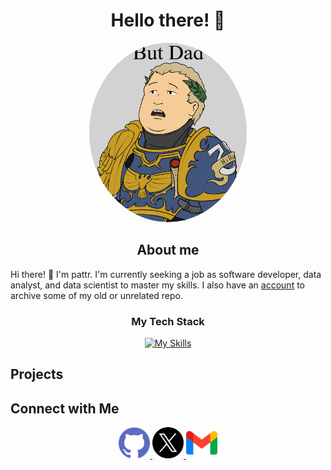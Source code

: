 <h1 align="center">Hello there! 👋</h1>

<div align="center">
    <img src="assets\Bobby G.png" width="50%" style="border-radius:50%;"/>
</div>

<h2 align="center">About me</h2>

Hi there! 👋 I'm pattr. I'm currently seeking a job as software developer, data analyst, and data scientist to master my skills.
I also have an [account](https://github.com/pattlearn) to archive some of my old or unrelated repo.

<h3 align="center">My Tech Stack</h3>
<summary align="center">

[![My Skills](https://skillicons.dev/icons?i=html,css,js,python,c,cpp,git,blender,discord,github,npm,react,sqlite,vscode&theme=dark&perline=7)]()

</summary>

<h2>Projects</h2>

<h2>Connect with Me</h2>

<div align="center" >
<a href="https://github.com/Rattanapatt">
    <img src="assets\github.png" width="50px"/>
</a>
<a href="https://x.com/pattrrat">
    <img src="assets\twitter.png" width="50px"/>
</a>
<a href="mailto:pattrawut.ra@gmail.com">
    <img src="assets\gmail.png" width="50px"/>
</a>

</div>
